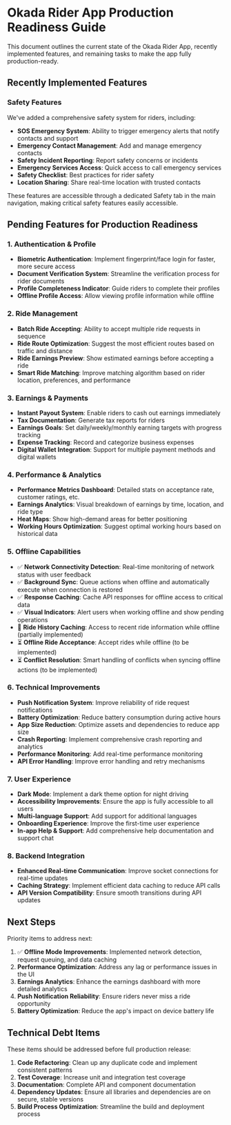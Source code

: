 # Okada Rider App Production Readiness Guide

This document outlines the current state of the Okada Rider App, recently implemented features, and remaining tasks to make the app fully production-ready.

## Recently Implemented Features

### Safety Features
We've added a comprehensive safety system for riders, including:

- **SOS Emergency System**: Ability to trigger emergency alerts that notify contacts and support
- **Emergency Contact Management**: Add and manage emergency contacts
- **Safety Incident Reporting**: Report safety concerns or incidents
- **Emergency Services Access**: Quick access to call emergency services
- **Safety Checklist**: Best practices for rider safety
- **Location Sharing**: Share real-time location with trusted contacts

These features are accessible through a dedicated Safety tab in the main navigation, making critical safety features easily accessible.

## Pending Features for Production Readiness

### 1. Authentication & Profile
- **Biometric Authentication**: Implement fingerprint/face login for faster, more secure access
- **Document Verification System**: Streamline the verification process for rider documents
- **Profile Completeness Indicator**: Guide riders to complete their profiles
- **Offline Profile Access**: Allow viewing profile information while offline

### 2. Ride Management
- **Batch Ride Accepting**: Ability to accept multiple ride requests in sequence
- **Ride Route Optimization**: Suggest the most efficient routes based on traffic and distance
- **Ride Earnings Preview**: Show estimated earnings before accepting a ride
- **Smart Ride Matching**: Improve matching algorithm based on rider location, preferences, and performance

### 3. Earnings & Payments
- **Instant Payout System**: Enable riders to cash out earnings immediately
- **Tax Documentation**: Generate tax reports for riders
- **Earnings Goals**: Set daily/weekly/monthly earning targets with progress tracking
- **Expense Tracking**: Record and categorize business expenses
- **Digital Wallet Integration**: Support for multiple payment methods and digital wallets

### 4. Performance & Analytics
- **Performance Metrics Dashboard**: Detailed stats on acceptance rate, customer ratings, etc.
- **Earnings Analytics**: Visual breakdown of earnings by time, location, and ride type
- **Heat Maps**: Show high-demand areas for better positioning
- **Working Hours Optimization**: Suggest optimal working hours based on historical data

### 5. Offline Capabilities
- ✅ **Network Connectivity Detection**: Real-time monitoring of network status with user feedback
- ✅ **Background Sync**: Queue actions when offline and automatically execute when connection is restored
- ✅ **Response Caching**: Cache API responses for offline access to critical data
- ✅ **Visual Indicators**: Alert users when working offline and show pending operations
- 🔄 **Ride History Caching**: Access to recent ride information while offline (partially implemented)
- ⏳ **Offline Ride Acceptance**: Accept rides while offline (to be implemented)
- ⏳ **Conflict Resolution**: Smart handling of conflicts when syncing offline actions (to be implemented)

### 6. Technical Improvements
- **Push Notification System**: Improve reliability of ride request notifications
- **Battery Optimization**: Reduce battery consumption during active hours
- **App Size Reduction**: Optimize assets and dependencies to reduce app size
- **Crash Reporting**: Implement comprehensive crash reporting and analytics
- **Performance Monitoring**: Add real-time performance monitoring
- **API Error Handling**: Improve error handling and retry mechanisms

### 7. User Experience
- **Dark Mode**: Implement a dark theme option for night driving
- **Accessibility Improvements**: Ensure the app is fully accessible to all users
- **Multi-language Support**: Add support for additional languages
- **Onboarding Experience**: Improve the first-time user experience
- **In-app Help & Support**: Add comprehensive help documentation and support chat

### 8. Backend Integration
- **Enhanced Real-time Communication**: Improve socket connections for real-time updates
- **Caching Strategy**: Implement efficient data caching to reduce API calls
- **API Version Compatibility**: Ensure smooth transitions during API updates

## Next Steps

Priority items to address next:

1. ✅ **Offline Mode Improvements**: Implemented network detection, request queuing, and data caching
2. **Performance Optimization**: Address any lag or performance issues in the UI
3. **Earnings Analytics**: Enhance the earnings dashboard with more detailed analytics
4. **Push Notification Reliability**: Ensure riders never miss a ride opportunity
5. **Battery Optimization**: Reduce the app's impact on device battery life

## Technical Debt Items

These items should be addressed before full production release:

1. **Code Refactoring**: Clean up any duplicate code and implement consistent patterns
2. **Test Coverage**: Increase unit and integration test coverage
3. **Documentation**: Complete API and component documentation
4. **Dependency Updates**: Ensure all libraries and dependencies are on secure, stable versions
5. **Build Process Optimization**: Streamline the build and deployment process
